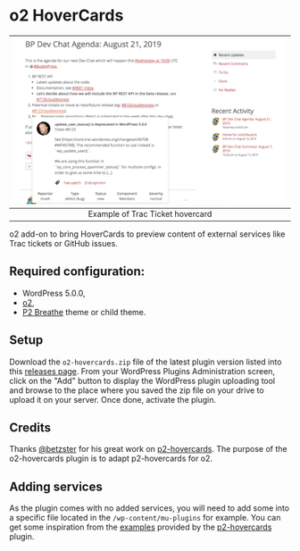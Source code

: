 # o2 HoverCards

|  ![hovercard](./screenshot.png)  |
|               :---:              |
| Example of Trac Ticket hovercard |

o2 add-on to bring HoverCards to preview content of external services like Trac tickets or GitHub issues.

## Required configuration:

- WordPress 5.0.0,
- [o2](https://geto2.com/),
- [P2 Breathe](https://wpcom-themes.svn.automattic.com/p2-breathe/) theme or child theme.

## Setup

Download the `o2-hovercards.zip` file of the latest plugin version listed into this [releases page](https://github.com/imath/o2-hovercards/releases). From your WordPress Plugins Administration screen, click on the "Add" button to display the WordPress plugin uploading tool and browse to the place where you saved the zip file on your drive to upload it on your server. Once done, activate the plugin.

## Credits

Thanks [@betzster](https://profiles.wordpress.org/betzster/) for his great work on [p2-hovercards](https://github.com/Automattic/p2-hovercards).
The purpose of the o2-hovercards plugin is to adapt p2-hovercards for o2.

## Adding services

As the plugin comes with no added services, you will need to add some into a specific file located in the `/wp-content/mu-plugins` for example. You can get some inspiration from the [examples](https://github.com/Automattic/p2-hovercards/blob/master/examples.php) provided by the [p2-hovercards](https://github.com/Automattic/p2-hovercards) plugin.
